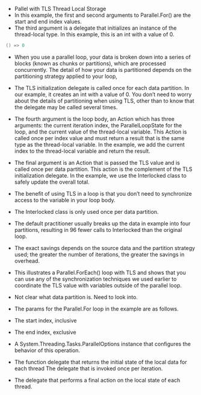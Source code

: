 - Pallel with TLS Thread Local Storage
- In this example, the first and second arguments to Parallel.For() are the start and end index values. 
- The third argument is a delegate that initializes an instance of the thread-local type. In this example, this is an int with a value of 0.
```cs
() => 0
```

- When you use a parallel loop, your data is broken down into a series of blocks (known as chunks or partitions), which are processed concurrently. The detail of how your data is partitioned depends on the
partitioning strategy applied to your loop, 

- The TLS initialization delegate is called once for each data partition. In our example, it creates an int with a value of 0. You don’t need to worry about the details of partitioning when using TLS, other than to know that the delegate may be called several times.

- The fourth argument is the loop body, an Action which has three arguments: the current iteration index, the ParallelLoopState for the loop, and the current value of the thread-local variable. This Action is called once per index value and must return a result that is the same type as the thread-local variable.
In the example, we add the current index to the thread-local variable and return the result.

- The final argument is an Action that is passed the TLS value and is called once per data partition.
This action is the complement of the TLS initialization delegate. In the example, we use the Interlocked
class to safely update the overall total.
- The benefit of using TLS in a loop is that you don’t need to synchronize access to the variable in
your loop body. 
- The Interlocked class is only used once per data partition. 
- The default practitioner usually breaks up the data in example into four partitions, resulting
in 96 fewer calls to Interlocked than the original loop. 
- The exact savings depends on the source data and the partition strategy used; the greater the number of iterations, the greater the savings in overhead.
- This illustrates a Parallel.ForEach() loop with TLS and shows that you can use any of the synchronization techniques we used earlier to coordinate the TLS value with variables outside of the parallel loop.

- Not clear what data partition is. Need to look into.

- The params for the Parallel.For loop in the example are as follows.

- The start index, inclusive 

- The end index, exclusive

- A System.Threading.Tasks.ParallelOptions instance that configures the behavior of this operation. 

- The function delegate that returns the initial state of the local data for each thread The delegate that is invoked once per iteration.

- The delegate that performs a final action on the local state of each thread.